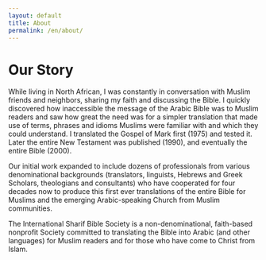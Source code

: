 ```yaml
---
layout: default
title: About
permalink: /en/about/
---
```


# Our Story

While living in North African, I was constantly in conversation with Muslim friends and neighbors, sharing my faith and discussing the Bible. I quickly discovered how inaccessible the message of the Arabic Bible was to Muslim readers and saw how great the need was for a simpler translation that made use of terms, phrases and idioms Muslims were familiar with and which they could understand. I translated the Gospel of Mark first (1975) and tested it. Later the entire New Testament was published (1990), and eventually the entire Bible (2000).

Our initial work expanded to include dozens of professionals from various denominational backgrounds (translators, linguists, Hebrews and Greek Scholars, theologians and consultants) who have cooperated for four decades now to produce this first ever translations of the entire Bible for Muslims and the emerging Arabic-speaking Church from Muslim communities.

The International Sharif Bible Society is a non-denominational, faith-based nonprofit Society committed to translating the Bible into Arabic (and other languages) for Muslim readers and for those who have come to Christ from Islam.
